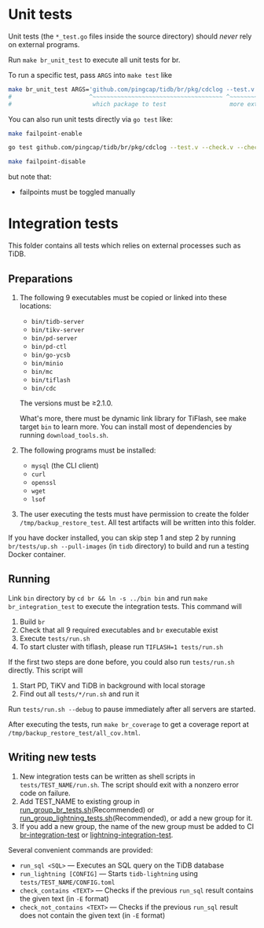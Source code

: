 # Unit tests

Unit tests (the `*_test.go` files inside the source directory) should *never* rely on external
programs.

Run `make br_unit_test` to execute all unit tests for br.

To run a specific test, pass `ARGS` into `make test` like

```sh
make br_unit_test ARGS='github.com/pingcap/tidb/br/pkg/cdclog --test.v --check.v --check.f TestColumn'
#                      ^~~~~~~~~~~~~~~~~~~~~~~~~~~~~~~~~~~~~~ ^~~~~~~~~~~~~~~~~~~~~~~~~~~~~~~~~~~~~~~
#                       which package to test                  more extra test flags
```

You can also run unit tests directly via `go test` like:

```sh
make failpoint-enable

go test github.com/pingcap/tidb/br/pkg/cdclog --test.v --check.v --check.f TestColumn

make failpoint-disable
```

but note that:

* failpoints must be toggled manually

# Integration tests

This folder contains all tests which relies on external processes such as TiDB.

## Preparations

1. The following 9 executables must be copied or linked into these locations:

    * `bin/tidb-server`
    * `bin/tikv-server`
    * `bin/pd-server`
    * `bin/pd-ctl`
    * `bin/go-ycsb`
    * `bin/minio`
    * `bin/mc`
    * `bin/tiflash`
    * `bin/cdc`

    The versions must be ≥2.1.0.

    What's more, there must be dynamic link library for TiFlash, see make target `bin` to learn more.
    You can install most of dependencies by running `download_tools.sh`.

2. The following programs must be installed:

    * `mysql` (the CLI client)
    * `curl`
    * `openssl`
    * `wget`
    * `lsof`

3. The user executing the tests must have permission to create the folder
    `/tmp/backup_restore_test`. All test artifacts will be written into this folder.

If you have docker installed, you can skip step 1 and step 2 by running
`br/tests/up.sh --pull-images` (in `tidb` directory) to build and run a testing Docker container.

## Running

Link `bin` directory by `cd br && ln -s ../bin bin` and run `make br_integration_test` to execute the integration tests.
This command will

1. Build `br`
2. Check that all 9 required executables and `br` executable exist
3. Execute `tests/run.sh`
4. To start cluster with tiflash, please run `TIFLASH=1 tests/run.sh`

If the first two steps are done before, you could also run `tests/run.sh` directly.
This script will

1. Start PD, TiKV and TiDB in background with local storage
2. Find out all `tests/*/run.sh` and run it

Run `tests/run.sh --debug` to pause immediately after all servers are started.

After executing the tests, run `make br_coverage` to get a coverage report at
`/tmp/backup_restore_test/all_cov.html`.

## Writing new tests

1. New integration tests can be written as shell scripts in `tests/TEST_NAME/run.sh`.
The script should exit with a nonzero error code on failure.
2. Add TEST_NAME to existing group in [run_group_br_tests.sh](./run_group_br_tests.sh)(Recommended) or [run_group_lightning_tests.sh](./run_group_lightning_tests.sh)(Recommended), or add a new group for it.
3. If you add a new group, the name of the new group must be added to CI [br-integration-test](https://github.com/PingCAP-QE/ci/blob/main/pipelines/pingcap/tidb/latest/pull_br_integration_test.groovy) or [lightning-integration-test](https://github.com/PingCAP-QE/ci/blob/main/pipelines/pingcap/tidb/latest/pull_lightning_integration_test.groovy).

Several convenient commands are provided:

* `run_sql <SQL>` — Executes an SQL query on the TiDB database
* `run_lightning [CONFIG]` — Starts `tidb-lightning` using `tests/TEST_NAME/CONFIG.toml`
* `check_contains <TEXT>` — Checks if the previous `run_sql` result contains the given text
    (in `-E` format)
* `check_not_contains <TEXT>` — Checks if the previous `run_sql` result does not contain the given
    text (in `-E` format)
